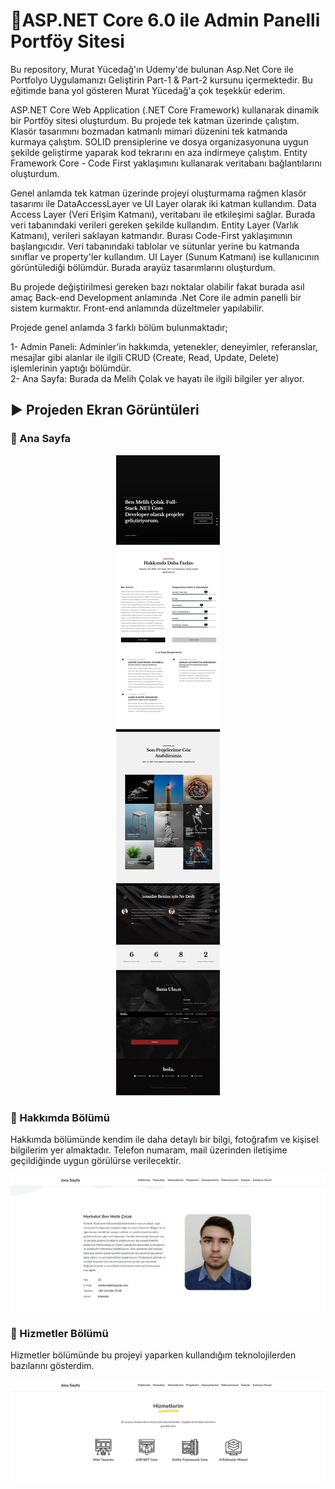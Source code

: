 # :gem:ASP.NET Core 6.0 ile Admin Panelli Portföy Sitesi
Bu repository, Murat Yücedağ'ın Udemy'de bulunan Asp.Net Core ile Portfolyo Uygulamanızı Geliştirin Part-1 & Part-2 kursunu içermektedir. Bu eğitimde bana yol gösteren Murat Yücedağ'a çok teşekkür ederim.

ASP.NET Core Web Application (.NET Core Framework) kullanarak dinamik bir Portföy sitesi oluşturdum. Bu projede tek katman üzerinde çalıştım. Klasör tasarımını bozmadan katmanlı mimari düzenini tek katmanda kurmaya çalıştım. SOLID prensiplerine ve dosya organizasyonuna uygun şekilde geliştirme yaparak kod tekrarını en aza indirmeye çalıştım. Entity Framework Core - Code First yaklaşımını kullanarak veritabanı bağlantılarını oluşturdum.

Genel anlamda tek katman üzerinde projeyi oluşturmama rağmen klasör tasarımı ile DataAccessLayer ve UI Layer olarak iki katman kullandım. Data Access Layer (Veri Erişim Katmanı), veritabanı ile etkileşimi sağlar. Burada veri tabanındaki verileri gereken şekilde kullandım. Entity Layer (Varlık Katmanı), verileri saklayan katmandır. Burası Code-First yaklaşımının başlangıcıdır. Veri tabanındaki tablolar ve sütunlar yerine bu katmanda sınıflar ve property'ler kullandım. UI Layer (Sunum Katmanı) ise kullanıcının görüntülediği bölümdür. Burada arayüz tasarımlarını oluşturdum. 

Bu projede değiştirilmesi gereken bazı noktalar olabilir fakat burada asıl amaç Back-end Development anlamında .Net Core ile admin panelli bir sistem kurmaktır. Front-end anlamında düzeltmeler yapılabilir.

Projede genel anlamda 3 farklı bölüm bulunmaktadır;

1- Admin Paneli: Adminler'in hakkımda, yetenekler, deneyimler, referanslar, mesajlar gibi alanlar ile ilgili CRUD (Create, Read, Update, Delete) işlemlerinin yaptığı bölümdür.  
2- Ana Sayfa: Burada da Melih Çolak ve hayatı ile ilgili bilgiler yer alıyor.

## :arrow_forward: Projeden Ekran Görüntüleri

### :triangular_flag_on_post: Ana Sayfa
<div align="center">
  <img src="https://github.com/melihcolak0/PortfolioBasic/blob/bdf5775244844a5dcb1d155907b4116f6f28ccb0/ss/localhost_7168_Default_Index.png" alt="image alt">
</div>

### :triangular_flag_on_post: Hakkımda Bölümü
Hakkımda bölümünde kendim ile daha detaylı bir bilgi, fotoğrafım ve kişisel bilgilerim yer almaktadır. Telefon numaram, mail üzerinden iletişime geçildiğinde uygun görülürse verilecektir.
<div align="center">
  <img src="https://github.com/melihcolak0/NETCore_Portfolio/blob/c9017bd684dc5e65ee5a89186e79b84a93318a17/ss/showCaseAbout.jpg" alt="image alt">
</div>

### :triangular_flag_on_post: Hizmetler Bölümü
Hizmetler bölümünde bu projeyi yaparken kullandığım teknolojilerden bazılarını gösterdim.
<div align="center">
  <img src="https://github.com/melihcolak0/NETCore_Portfolio/blob/c9017bd684dc5e65ee5a89186e79b84a93318a17/ss/showCaseService.jpg" alt="image alt">
</div>
